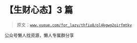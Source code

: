 # 【生财心态】3 篇

> 原文：[`www.yuque.com/for_lazy/thfiu8/ol4kgwg2oirfmtky`](https://www.yuque.com/for_lazy/thfiu8/ol4kgwg2oirfmtky)

公众号懒人找资源，懒人专属群分享